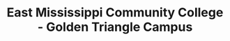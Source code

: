 ---
layout: repo
title: "East Mississippi Community College - Golden Triangle Campus"
id: 24009
permalink: repos/24009/
---